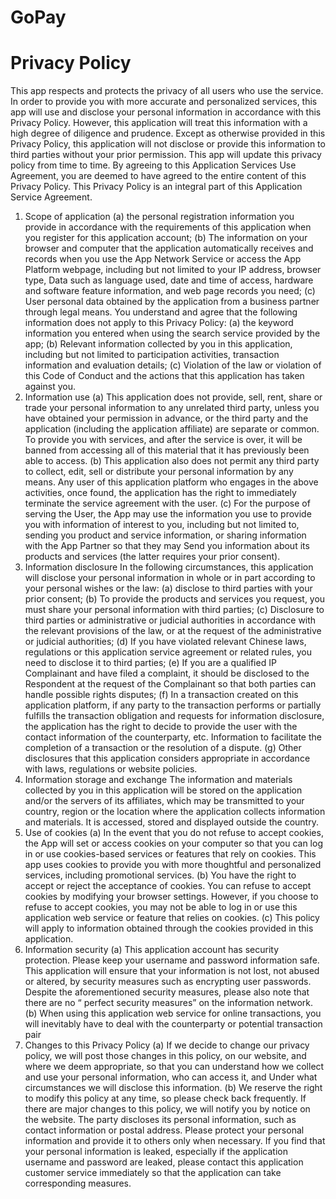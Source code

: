 # GoPay
# Privacy Policy

This app respects and protects the privacy of all users who use the service. In order to provide you with more accurate and personalized services, this app will use and disclose your personal information in accordance with this Privacy Policy. However, this application will treat this information with a high degree of diligence and prudence. Except as otherwise provided in this Privacy Policy, this application will not disclose or provide this information to third parties without your prior permission. This app will update this privacy policy from time to time. By agreeing to this Application Services Use Agreement, you are deemed to have agreed to the entire content of this Privacy Policy. This Privacy Policy is an integral part of this Application Service Agreement. 
1. Scope of application 
(a) the personal registration information you provide in accordance with the requirements of this application when you register for this application account;
(b) The information on your browser and computer that the application automatically receives and records when you use the App Network Service or access the App Platform webpage, including but not limited to your IP address, browser type, Data such as language used, date and time of access, hardware and software feature information, and web page records you need;
(c) User personal data obtained by the application from a business partner through legal means. 
You understand and agree that the following information does not apply to this Privacy Policy: 
(a) the keyword information you entered when using the search service provided by the app; 
(b) Relevant information collected by you in this application, including but not limited to participation activities, transaction information and evaluation details; 
(c) Violation of the law or violation of this Code of Conduct and the actions that this application has taken against you.
2. Information use 
(a) This application does not provide, sell, rent, share or trade your personal information to any unrelated third party, unless you have obtained your permission in advance, or the third party and the application (including the application affiliate) are separate or common. To provide you with services, and after the service is over, it will be banned from accessing all of this material that it has previously been able to access. 
(b) This application also does not permit any third party to collect, edit, sell or distribute your personal information by any means. Any user of this application platform who engages in the above activities, once found, the application has the right to immediately terminate the service agreement with the user. 
(c) For the purpose of serving the User, the App may use the information you use to provide you with information of interest to you, including but not limited to, sending you product and service information, or sharing information with the App Partner so that they may Send you information about its products and services (the latter requires your prior consent).
3. Information disclosure In the following circumstances, this application will disclose your personal information in whole or in part according to your personal wishes or the law: 
(a) disclose to third parties with your prior consent; 
(b) To provide the products and services you request, you must share your personal information with third parties;
(c) Disclosure to third parties or administrative or judicial authorities in accordance with the relevant provisions of the law, or at the request of the administrative or judicial authorities; 
(d) If you have violated relevant Chinese laws, regulations or this application service agreement or related rules, you need to disclose it to third parties; 
(e) If you are a qualified IP Complainant and have filed a complaint, it should be disclosed to the Respondent at the request of the Complainant so that both parties can handle possible rights disputes; 
(f) In a transaction created on this application platform, if any party to the transaction performs or partially fulfills the transaction obligation and requests for information disclosure, the application has the right to decide to provide the user with the contact information of the counterparty, etc. Information to facilitate the completion of a transaction or the resolution of a dispute. 
(g) Other disclosures that this application considers appropriate in accordance with laws, regulations or website policies. 
4. Information storage and exchange The information and materials collected by you in this application will be stored on the application and/or the servers of its affiliates, which may be transmitted to your country, region or the location where the application collects information and materials. It is accessed, stored and displayed outside the country.
5. Use of cookies
(a) In the event that you do not refuse to accept cookies, the App will set or access cookies on your computer so that you can log in or use cookies-based services or features that rely on cookies. This app uses cookies to provide you with more thoughtful and personalized services, including promotional services. 
(b) You have the right to accept or reject the acceptance of cookies. You can refuse to accept cookies by modifying your browser settings. However, if you choose to refuse to accept cookies, you may not be able to log in or use this application web service or feature that relies on cookies. 
(c) This policy will apply to information obtained through the cookies provided in this application. 
6. Information security 
(a) This application account has security protection. Please keep your username and password information safe. This application will ensure that your information is not lost, not abused or altered, by security measures such as encrypting user passwords. Despite the aforementioned security measures, please also note that there are no “ perfect security measures” on the information network. 
(b) When using this application web service for online transactions, you will inevitably have to deal with the counterparty or potential transaction pair
7. Changes to this Privacy Policy 
(a) If we decide to change our privacy policy, we will post those changes in this policy, on our website, and where we deem appropriate, so that you can understand how we collect and use your personal information, who can access it, and Under what circumstances we will disclose this information. 
(b) We reserve the right to modify this policy at any time, so please check back frequently. If there are major changes to this policy, we will notify you by notice on the website. The party discloses its personal information, such as contact information or postal address. Please protect your personal information and provide it to others only when necessary. If you find that your personal information is leaked, especially if the application username and password are leaked, please contact this application customer service immediately so that the application can take corresponding measures.
